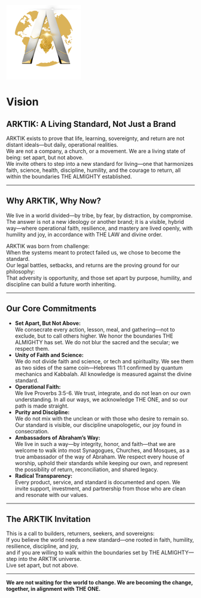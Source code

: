 <img src="../assets/ARKTIK%20Logo.png" alt="ARKTIK Logo" width="200">

# Vision

## ARKTIK: A Living Standard, Not Just a Brand

ARKTIK exists to prove that life, learning, sovereignty, and return are not distant ideals—but daily, operational realities.  
We are not a company, a church, or a movement. We are a living state of being: set apart, but not above.  
We invite others to step into a new standard for living—one that harmonizes faith, science, health, discipline, humility, and the courage to return, all within the boundaries THE ALMIGHTY established.

---

## Why ARKTIK, Why Now?

We live in a world divided—by tribe, by fear, by distraction, by compromise. The answer is not a new ideology or another brand; it is a visible, hybrid way—where operational faith, resilience, and mastery are lived openly, with humility and joy, in accordance with THE LAW and divine order.

ARKTIK was born from challenge:  
When the systems meant to protect failed us, we chose to become the standard.  
Our legal battles, setbacks, and returns are the proving ground for our philosophy:  
That adversity is opportunity, and those set apart by purpose, humility, and discipline can build a future worth inheriting.

---

## Our Core Commitments

- **Set Apart, But Not Above:**  
  We consecrate every action, lesson, meal, and gathering—not to exclude, but to call others higher. We honor the boundaries THE ALMIGHTY has set. We do not blur the sacred and the secular; we respect them.
- **Unity of Faith and Science:**  
  We do not divide faith and science, or tech and spirituality. We see them as two sides of the same coin—Hebrews 11:1 confirmed by quantum mechanics and Kabbalah. All knowledge is measured against the divine standard.
- **Operational Faith:**  
  We live Proverbs 3:5-6. We trust, integrate, and do not lean on our own understanding. In all our ways, we acknowledge THE ONE, and so our path is made straight.
- **Purity and Discipline:**  
  We do not mix with the unclean or with those who desire to remain so. Our standard is visible, our discipline unapologetic, our joy found in consecration.
- **Ambassadors of Abraham’s Way:**  
  We live in such a way—by integrity, honor, and faith—that we are welcome to walk into most Synagogues, Churches, and Mosques, as a true ambassador of the way of Abraham. We respect every house of worship, uphold their standards while keeping our own, and represent the possibility of return, reconciliation, and shared legacy.
- **Radical Transparency:**  
  Every product, service, and standard is documented and open. We invite support, investment, and partnership from those who are clean and resonate with our values.

---

## The ARKTIK Invitation

This is a call to builders, returners, seekers, and sovereigns:  
If you believe the world needs a new standard—one rooted in faith, humility, resilience, discipline, and joy,  
and if you are willing to walk within the boundaries set by THE ALMIGHTY—  
step into the ARKTIK universe.  
Live set apart, but not above.

---

**We are not waiting for the world to change. We are becoming the change, together, in alignment with THE ONE.**
